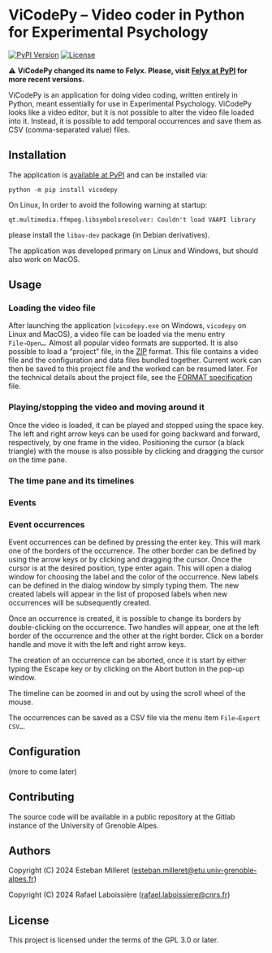 # ViCodePy – Video coder in Python for Experimental Psychology

[![PyPI Version](https://img.shields.io/pypi/v/vicodepy)](https://pypi.org/project/vicodepy/)
[![License](https://img.shields.io/pypi/l/vicodepy?color=blue)](https://www.gnu.org/licenses/gpl-3.0.en.html)

:warning: **ViCodePy changed its name to Felyx. Please, visit [Felyx at PyPI][] for more recent versions.**

[Felyx at PyPI]: https://pypi.org/project/felyx/

ViCodePy is an application for doing video coding, written entirely in Python, meant essentially for use in Experimental Psychology. ViCodePy looks like a video editor, but it is not possible to alter the video file loaded into it. Instead, it is possible to add temporal occurrences and save them as CSV (comma-separated value) files.

## Installation

The application is [available at PyPI][] and can be installed via:

    python -m pip install vicodepy

[available at PyPI]: https://pypi.org/project/vicodepy/

On Linux, In order to avoid the following warning at startup:
```
qt.multimedia.ffmpeg.libsymbolsresolver: Couldn't load VAAPI library
```
please install the `libav-dev` package (in Debian derivatives).

The application was developed primary on Linux and Windows, but should also work on MacOS.

## Usage

### Loading the video file

After launching the application (`vicodepy.exe` on Windows, `vicodepy` on Linux and MacOS), a video file can be loaded via the menu entry `File⇒Open…`. Almost all popular video formats are supported. It is also possible to load a “project” file, in the [ZIP][] format. This file contains a video file and the configuration and data files bundled together. Current work can then be saved to this project file and the worked can be resumed later. For the technical details about the project file, see the [FORMAT specification](FORMAT.md) file.

[ZIP]: https://en.wikipedia.org/wiki/ZIP


### Playing/stopping the video and moving around it

Once the video is loaded, it can be played and stopped using the space key. The left and right arrow keys can be used for going backward and forward, respectively, by one frame in the video. Positioning the cursor (a black triangle) with the mouse is also possible by clicking and dragging the cursor on the time pane.

### The time pane and its timelines

### Events

### Event occurrences

Event occurrences can be defined by pressing the enter key. This will mark one of the borders of the occurrence. The other border can be defined by using the arrow keys or by clicking and dragging the cursor. Once the cursor is at the desired position, type enter again. This will open a dialog window for choosing the label and the color of the occurrence. New labels can be defined in the dialog window by simply typing them. The new created labels will appear in the list of proposed labels when new occurrences will be subsequently created.

Once an occurrence is created, it is possible to change its borders by double-clicking on the occurrence. Two handles will appear, one at the left border of the occurrence and the other at the right border. Click on a border handle and move it with the left and right arrow keys.

The creation of an occurrence can be aborted, once it is start by either typing the Escape key or by clicking on the Abort button in the pop-up window.

The timeline can be zoomed in and out by using the scroll wheel of the mouse.

The occurrences can be saved as a CSV file via the menu item `File⇒Export CSV…`.

## Configuration

(more to come later)

## Contributing

The source code will be available in a public repository at the Gitlab instance of the University of Grenoble Alpes.

## Authors

Copyright (C) 2024  Esteban Milleret (<esteban.milleret@etu.univ-grenoble-alpes.fr>)

Copyright (C) 2024  Rafael Laboissière (<rafael.laboissiere@cnrs.fr>)


## License

This project is licensed under the terms of the GPL 3.0 or later.

<!--  LocalWords:  ViCodePy CSV PyPI Alpes Milleret Laboissière GPL MacOS Felyx
 -->
